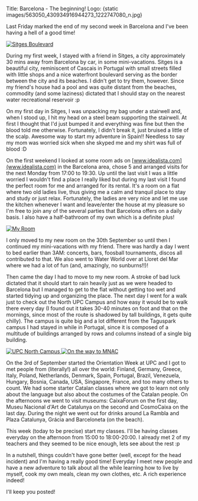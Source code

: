 Title: Barcelona - The beginning!
Logo: {static images/563050_430934916944273_1222747080_n.jpg}

Last Friday marked the end of my second week in Barcelona and I've been having
a hell of a good time!

<!-- PELICAN_END_SUMMARY -->

<p class="float-right-sm center-text">
<a class="image-box" href="{static images/HPIM1607.JPG}" title="Sitges Boulevard">
<img src="{static images/HPIM1607.JPG thumb=220x165}" alt="Sitges Boulevard">
</a>
</p>

During my first week, I stayed with a friend in Sitges, a city approximately 30
mins away from Barcelona by car, in some mini-vacations. Sitges is a beautiful
city, reminiscent of Cascais in Portugal with small streets filled with little
shops and a nice waterfront boulevard serving as the border between the city
and its beaches. I didn't get to try them, however. Since my friend's house had
a pool and was quite distant from the beaches, commodity (and some laziness)
dictated that I should stay on the nearest water recreational reservoir :p

On my first day in Sitges, I was unpacking my bag under a stairwell and, when I
stood up, I hit my head on a steel beam supporting the stairwell. At first I
thought that I'd just bumped it and everything was fine but then the blood told
me otherwise. Fortunately, I didn't break it, just bruised a little of the
scalp. Awesome way to start my adventure in Spain!! Needless to say my mom was
worried sick when she skyped me and my shirt was full of blood :D

On the first weekend I looked at some room ads on
[www.idealista.com](www.idealista.com) in the Barcelona area, chose 5 and
arranged visits for the next Monday from 17:00 to 19:30. Up until the last
visit I was a little worried I wouldn't find a place I really liked but during
my last visit I found the perfect room for me and arranged for its rental. It's
a room on a flat where two old ladies live, thus giving me a calm and tranquil
place to stay and study or just relax.  Fortunately, the ladies are very nice
and let me use the kitchen whenever I want and leave/enter the house at my
pleasure so I'm free to join any of the several parties that Barcelona offers
on a daily basis. I also have a half-bathroom of my own which is a definite
plus!

<p class="center-text">
<a class="image-box" href="{static images/HPIM1662.JPG}" title="My Room">
<img src="{static images/HPIM1662.JPG thumb=220x165}" alt="My Room">
</a>
</p>

I only moved to my new room on the 30th September so until then I continued my
mini-vacations with my friend. There was hardly a day I went to bed earlier
than 3AM: concerts, bars, foosball tournaments, discos all contributed to that.
We also went to Water World over at Lloret del Mar where we had a lot of fun
(and, amazingly, no sunburns!!)!

Then came the day I had to move to my new room. A stroke of bad luck dictated
that it should start to rain heavily just as we were headed to Barcelona but I
managed to get to the flat without getting too wet and started tidying up and
organizing the place. The next day I went for a walk just to check out the
North UPC Campus and how easy it would be to walk there every day (I found out
it takes 30-40 minutes on foot and that on the mornings, since most of the
route is shadowed by tall buildings, it gets quite chilly). The campus is quite
big and a lot different from the Taguspark campus I had stayed in while in
Portugal, since it is composed of a multitude of buildings arranged by rows and
columns instead of a single big building.

<p class="float-right-sm center-text">
<a class="image-box" href="{static images/HPIM1648.JPG}" title="UPC North Campus">
<img src="{static images/HPIM1648.JPG thumb=220x165}" alt="UPC North Campus">
</a>
<a class="image-box" href="{static images/HPIM1673.JPG}" title="On the way to MNAC">
<img src="{static images/HPIM1673.JPG thumb=220x165}" alt="On the way to MNAC">
</a>
</p>

On the 3rd of September started the Orientation Week at UPC and I got to met
people from (literally!) all over the world: Finland, Germany, Greece, Italy,
Poland, Netherlands, Denmark, Spain, Portugal, Brazil, Venezuela, Hungary,
Bosnia, Canada, USA, Singapore, France, and too many others to count. We had
some starter Catalan classes where we got to learn not only about the language
but also about the costumes of the Catalan people. On the afternoons we went to
visit museums: CaixaForum on the first day, Museu Nacional d'Art de Catalunya
on the second and CosmoCaixa on the last day. During the night we went out for
drinks around La Rambla and Plaza Catalunya, Grácia and Barceloneta (on the
beach).

This week (today to be precise) start my classes. I'll be having classes
everyday on the afternoon from 15:00 to 18:00-20:00. I already met 2 of my
teachers and they seemed to be nice enough, lets see about the rest :p

In a nutshell, things couldn't have gone better (well, except for the head
incident) and I'm having a really good time! Everyday I meet new people and
have a new adventure to talk about all the while learning how to live by
myself, cook my own meals, clean my own clothes, etc. A rich experience indeed!

I'll keep you posted!
